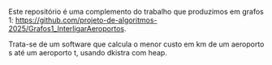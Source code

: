 Este repositório é uma complemento do trabalho que produzimos em grafos 1: https://github.com/projeto-de-algoritmos-2025/Grafos1_InterligarAeroportos.

Trata-se de um software que calcula o menor custo em km de um aeroporto s até um aeroporto t, usando dkistra com heap.
